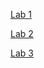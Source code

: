 [Lab 1](https://github.com/Charlitoes/cse15l-lab-reports/blob/main/lab_1.md)

[Lab 2](https://github.com/Charlitoes/cse15l-lab-reports/blob/main/Lab_2.md)

[Lab 3](https://github.com/Charlitoes/cse15l-lab-reports/blob/main/lab3.md)
